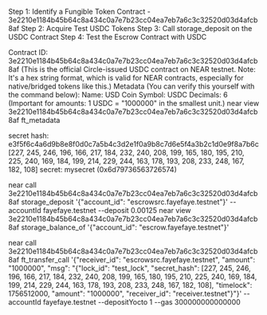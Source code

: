 Step 1: Identify a Fungible Token Contract - 3e2210e1184b45b64c8a434c0a7e7b23cc04ea7eb7a6c3c32520d03d4afcb8af
Step 2: Acquire Test USDC Tokens
Step 3: Call storage_deposit on the USDC Contract
Step 4: Test the Escrow Contract with USDC

Contract ID: 3e2210e1184b45b64c8a434c0a7e7b23cc04ea7eb7a6c3c32520d03d4afcb8af (This is the official Circle-issued USDC contract on NEAR testnet. Note: It's a hex string format, which is valid for NEAR contracts, especially for native/bridged tokens like this.)
Metadata (You can verify this yourself with the command below):
Name: USD Coin
Symbol: USDC
Decimals: 6 (Important for amounts: 1 USDC = "1000000" in the smallest unit.)
near view 3e2210e1184b45b64c8a434c0a7e7b23cc04ea7eb7a6c3c32520d03d4afcb8af ft_metadata

secret hash: e3f5f6c4a6d9b8e8f0d0c7a5b4c3d2e1f0a9b8c7d6e5f4a3b2c1d0e9f8a7b6c
[227, 245, 246, 196, 166, 217, 184, 232, 240, 208, 199, 165, 180, 195, 210, 225, 240, 169, 184, 199, 214, 229, 244, 163, 178, 193, 208, 233, 248, 167, 182, 108]
secret: mysecret (0x6d79736563726574)

near call 3e2210e1184b45b64c8a434c0a7e7b23cc04ea7eb7a6c3c32520d03d4afcb8af storage_deposit '{"account_id": "escrowsrc.fayefaye.testnet"}' --accountId fayefaye.testnet --deposit 0.00125
near view 3e2210e1184b45b64c8a434c0a7e7b23cc04ea7eb7a6c3c32520d03d4afcb8af storage_balance_of '{"account_id": "escrow.fayefaye.testnet"}'

near call 3e2210e1184b45b64c8a434c0a7e7b23cc04ea7eb7a6c3c32520d03d4afcb8af ft_transfer_call '{"receiver_id": "escrowsrc.fayefaye.testnet", "amount": "1000000", "msg": "{\"lock_id\": \"test_lock\", \"secret_hash\": [227, 245, 246, 196, 166, 217, 184, 232, 240, 208, 199, 165, 180, 195, 210, 225, 240, 169, 184, 199, 214, 229, 244, 163, 178, 193, 208, 233, 248, 167, 182, 108], \"timelock\": 1756512000, \"amount\": \"1000000\", \"receiver_id\": \"receiver.testnet\"}"}' --accountId fayefaye.testnet --depositYocto 1 --gas 300000000000000
